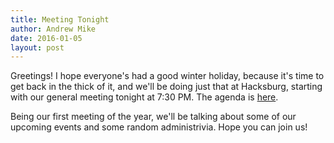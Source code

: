 ```yaml
---
title: Meeting Tonight
author: Andrew Mike
date: 2016-01-05
layout: post
---
```


Greetings! I hope everyone's had a good winter holiday, because it's time to get back in the thick of it, and we'll be doing just that at Hacksburg, starting with our general meeting tonight at 7:30 PM. The agenda is [here](https://wiki.hacksburg.org/meetings:2016-01-05_general_meeting). 

Being our first meeting of the year, we'll be talking about some of our upcoming events and some random administrivia. Hope you can join us!